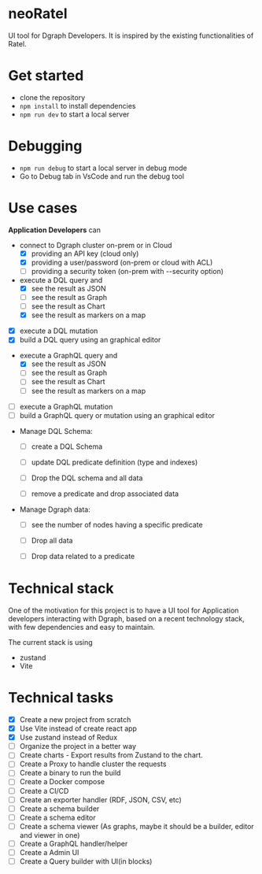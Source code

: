 # neoRatel

UI tool for Dgraph Developers.
It is inspired by the existing functionalities of Ratel.

# Get started

- clone the repository
- `npm install` to install dependencies
- `npm run dev` to start a local server 

# Debugging

- `npm run debug` to start a local server in debug mode
- Go to Debug tab in VsCode and run the debug tool

# Use cases

**Application Developers** can 
- connect to Dgraph cluster on-prem or in Cloud
  - [x] providing an API key (cloud only)
  - [x] providing a user/password (on-prem or cloud with ACL)
  - [ ] providing a security token (on-prem with --security option)

- execute a DQL query and 
  - [x] see the result as JSON
  - [ ] see the result as Graph
  - [ ] see the result as Chart
  - [x] see the result as markers on a map
- [x] execute a DQL mutation
- [x] build a DQL query using an graphical editor

- execute a GraphQL query and 
  - [x] see the result as JSON
  - [ ] see the result as Graph
  - [ ] see the result as Chart
  - [ ] see the result as markers on a map
- [ ] execute a GraphQL mutation
- [ ] build a GraphQL query or mutation using an graphical editor

- Manage DQL Schema: 
  - [ ] create a DQL Schema
  - [ ] update DQL predicate definition (type and indexes)
  - [ ] Drop the DQL schema and all data
  - [ ] remove a predicate and drop associated data
  

- Manage Dgraph data: 
  - [ ] see the number of nodes having a specific predicate
  - [ ] Drop all data 
  - [ ] Drop data related to a predicate
   
  
# Technical stack
One of the motivation for this project is to have a UI tool for Application developers interacting with Dgraph, based on a recent technology stack, with few dependencies and easy to maintain.

The current stack is using
- zustand
- Vite 


# Technical tasks
- [x] Create a new project from scratch
- [x] Use Vite instead of create react app
- [x] Use zustand instead of Redux
- [ ] Organize the project in a better way
- [ ] Create charts - Export results from Zustand to the chart.
- [ ] Create a Proxy to handle cluster the requests
- [ ] Create a binary to run the build
- [ ] Create a Docker compose
- [ ] Create a CI/CD
- [ ] Create an exporter handler (RDF, JSON, CSV, etc)
- [ ] Create a schema builder
- [ ] Create a schema editor
- [ ] Create a schema viewer (As graphs, maybe it should be a builder, editor and viewer in one)
- [ ] Create a GraphQL handler/helper
- [ ] Create a Admin UI
- [ ] Create a Query builder with UI(in blocks)
